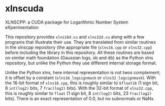 # xlnscuda
XLNSCPP: a CUDA package for Logarithmic Number System eXperimentation

This repository provides `xlns16d.cu` and `xlns32d.cu` along with a few programs that illustrate their use. They are translated from similar routines in the xlnscpp repository (the appropriate file (`xlns16.cpp` or `xlns32.cpp`) before including the library in this repository.  All these routines are based on similar math foundation (Gaussian logs, sb and db) as the Python xlns repository, but unlike the Python they use different internal storage format.

Unlike the Python xlns, here internal representation is not twos complement; it is offset by a constant (`xlns16_logsignmask` or `xlns32_logsignmask`). With the 16-bit format of `xlns16.cpp`, this is roughly similar to `bfloat16` (1 sign bit, 8 `int(log2)` bits, 7 `frac(log2)` bits). With the 32-bit format of `xlns32.cpp`, this is roughly similar to `float` (1 sign bit, 8 `int(log2)` bits, 23 `frac(log2)` bits). There is an exact representation of 0.0, but no subnormals or NaNs.
